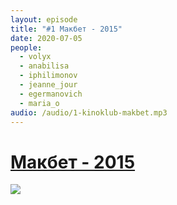 ```yaml
---
layout: episode
title: "#1 Макбет - 2015"
date: 2020-07-05
people:
  - volyx
  - anabilisa
  - iphilimonov
  - jeanne_jour
  - egermanovich
  - maria_o
audio: /audio/1-kinoklub-makbet.mp3
---
```


#  [Макбет - 2015](https://www.kinopoisk.ru/film/760740/)

![](https://avatars.mds.yandex.net/get-kinopoisk-image/1600647/dfd5a6af-e654-4e0e-b989-8972e75f21f1/360)
